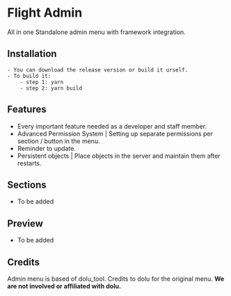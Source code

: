 # Flight Admin

All in one Standalone admin menu with framework integration.

## Installation

    - You can download the release version or build it urself.
    - To build it:
        - step 1: yarn
        - step 2: yarn build

## Features

- Every important feature needed as a developer and staff member.
- Advanced Permission System | Setting up separate permissions per section / button in the menu.
- Reminder to update.
- Persistent objects | Place objects in the server and maintain them after restarts.

## Sections

- To be added

## Preview

- To be added

## Credits

Admin menu is based of dolu_tool. Credits to dolu for the original menu.
**We are not involved or affiliated with dolu.**
